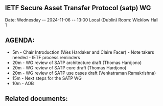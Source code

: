## IETF Secure Asset Transfer Protocol (satp) WG

Date: Wednesday -- 2024-11-06 -- 13:00 Local (Dublin)
Room: Wicklow Hall 1

## AGENDA:

- 5m  - Chair Introduction (Wes Hardaker and Claire Facer)
      - Note takers needed
      - IETF process reminders
- 20m - WG review of SATP architecture draft (Thomas Hardjono)
- 20m - WG review of SATP core draft (Thomas Hardjono)
- 20m - WG review of SATP use cases draft (Venkatraman Ramakrishna)
- 15m - Next steps for the SATP WG
- 10m - AOB

## Related documents:

[architecture]: https://datatracker.ietf.org/doc/draft-ietf-satp-architecture
[protocol]: https://datatracker.ietf.org/doc/draft-ietf-satp-core
[use cases]: https://datatracker.ietf.org/doc/draft-ietf-satp-usecases
